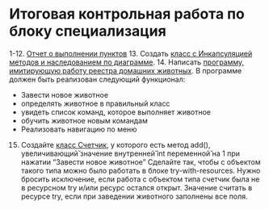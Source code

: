 # Итоговая контрольная работа по блоку специализация

1-12. <a href="FW2.pdf" target="_blank">Отчет о выполнении пунктов</a>
13. Создать [класс с Инкапсуляцией методов и наследованием по диаграмме](https://github.com/Drozy/FW02/tree/main/AnimalsReg/src/main/java/program/model).
14. Написать [программу, имитирующую работу реестра домашних животных](https://github.com/Drozy/FW02/tree/main/AnimalsReg/src/main/java/program).
В программе должен быть реализован следующий функционал:    
- Завести новое животное    
- определять животное в правильный класс    
- увидеть список команд, которое выполняет животное    
- обучить животное новым командам    
- Реализовать навигацию по меню    
15. Создайте [класс Счетчик](https://github.com/Drozy/FW02/blob/main/AnimalsReg/src/main/java/program/controller/Counter.java), у которого есть метод add(), увеличивающий̆
значение внутренней̆ int переменной̆ на 1 при нажатии “Завести новое
животное” Сделайте так, чтобы с объектом такого типа можно было работать в
блоке try-with-resources. Нужно бросить исключение, если работа с объектом
типа счетчик была не в ресурсном try и/или ресурс остался открыт. Значение
считать в ресурсе try, если при заведении животного заполнены все поля.



